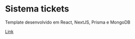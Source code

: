 # Sistema tickets

Template desenvolvido em React, NextJS, Prisma e MongoDB

[Link](https://devcontrole-liard.vercel.app/)
